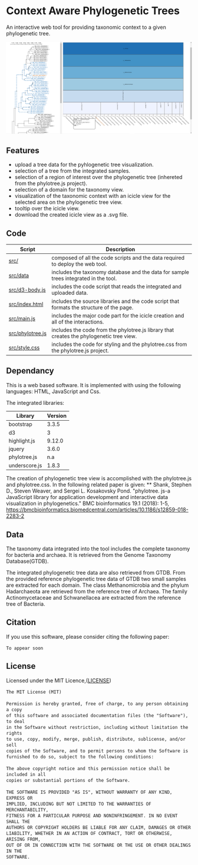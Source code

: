 # Context Aware Phylogenetic Trees
An interactive web tool for providing taxonomic context to a given phylogenetic tree.


![](/feature.png)


## Features
* upload a tree data for the pyhlogenetic tree visualization.
* selection of a tree from the integrated samples.
* selection of a region of interest over the phylogenetic tree (inhereted from the phylotree.js project).
* selection of a domain for the taxonomy view.
* visualization of the taxonomic context with an icicle view for the selected area on the phylogenetic tree view.
* tooltip over the icicle view.
* download the created icicle view as a .svg file.


## Code
|Script|Description|
|---|---|
|[src/](./src)|composed of all the code scripts and the data required to deploy the web tool.
|[src/data](src/data)|includes the taxonomy database and the data for sample trees integrated in the tool.
|[src/d3-body.js](src/d3-body.js)|includes the code script that reads the integrated and uploaded data.
|[src/index.html](src/index.html)|includes the source libraries and the code script that formats the structure of the page.
|[src/main.js](./src/main.js)|includes the major code part for the icicle creation and all of the interactions.
|[src/phylotree.js](./src/phylotree.js)|includes the code from the phylotree.js library that creates the phylogenetic tree view.
|[src/style.css](./src/style.css)|includes the code for styling and the phylotree.css from the phylotree.js project.

## Dependancy
This is a web based software. It is implemented with using the following languages:
HTML, JavaScript and Css. 

The integrated libraries:

|Library|Version|
|---|---|
|bootstrap|3.3.5|
|d3|3|
|highlight.js|9.12.0|
|jquery|3.6.0|
|phylotree.js|n.a|
|underscore.js|1.8.3|

The creation of phylogenetic tree view is accomplished with the phylotree.js and phylotree.css. In the following related paper is given:
** Shank, Stephen D., Steven Weaver, and Sergei L. Kosakovsky Pond. "phylotree. js-a JavaScript library for application development and interactive data visualization in phylogenetics." BMC bioinformatics 19.1 (2018): 1-5, https://bmcbioinformatics.biomedcentral.com/articles/10.1186/s12859-018-2283-2


## Data
The taxonomy data integrated into the tool includes the complete taxonomy for bacteria and archaea.
It is retrieved from the Genome Taxonomy Database(GTDB). 

The integrated phylogenetic tree data are also retrieved from GTDB.
From the provided reference phylogenetic tree data of GTDB two small samples are extracted for each domain.
The class Methanomicrobia and the phylum Hadarchaeota are retrieved from the reference tree of Archaea.
The family Actinomycetaceae and Schwanellacea are extracted from the reference tree of Bacteria.

## Citation

If you use this software, please consider citing the following paper:
```
To appear soon
```

## License

Licensed under the MIT Licence,([LICENSE](./LICENSE))
```
The MIT License (MIT)

Permission is hereby granted, free of charge, to any person obtaining a copy
of this software and associated documentation files (the "Software"), to deal
in the Software without restriction, including without limitation the rights
to use, copy, modify, merge, publish, distribute, sublicense, and/or sell
copies of the Software, and to permit persons to whom the Software is
furnished to do so, subject to the following conditions:

The above copyright notice and this permission notice shall be included in all
copies or substantial portions of the Software.

THE SOFTWARE IS PROVIDED "AS IS", WITHOUT WARRANTY OF ANY KIND, EXPRESS OR
IMPLIED, INCLUDING BUT NOT LIMITED TO THE WARRANTIES OF MERCHANTABILITY,
FITNESS FOR A PARTICULAR PURPOSE AND NONINFRINGEMENT. IN NO EVENT SHALL THE
AUTHORS OR COPYRIGHT HOLDERS BE LIABLE FOR ANY CLAIM, DAMAGES OR OTHER
LIABILITY, WHETHER IN AN ACTION OF CONTRACT, TORT OR OTHERWISE, ARISING FROM,
OUT OF OR IN CONNECTION WITH THE SOFTWARE OR THE USE OR OTHER DEALINGS IN THE
SOFTWARE. 
```
